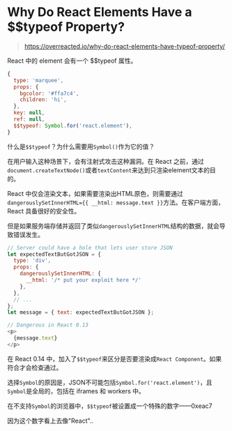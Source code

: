 # Why Do React Elements Have a $$typeof Property?

> https://overreacted.io/why-do-react-elements-have-typeof-property/

React 中的 element 会有一个 $$typeof 属性。

```javascript
{
  type: 'marquee',
  props: {
    bgcolor: '#ffa7c4',
    children: 'hi',
  },
  key: null,
  ref: null,
  $$typeof: Symbol.for('react.element'),
}
```

什么是`$$typeof`？为什么需要用`Symbol()`作为它的值？

在用户输入这种场景下，会有注射式攻击这种漏洞。在 React 之前，通过`document.createTextNode()`或者`textContent`来达到只渲染element文本的目的。

React 中仅会渲染文本，如果需要渲染出HTML原色，则需要通过`dangerouslySetInnerHTML={{ __html: message.text }}`方法。在客户端方面，React 具备很好的安全性。

但是如果服务端存储并返回了类似`dangerouslySetInnerHTML`结构的数据，就会导致错误发生。

```javascript 
// Server could have a hole that lets user store JSON
let expectedTextButGotJSON = {
  type: 'div',
  props: {
    dangerouslySetInnerHTML: {
      __html: '/* put your exploit here */'
    },
  },
  // ...
};
let message = { text: expectedTextButGotJSON };

// Dangerous in React 0.13
<p>
  {message.text}
</p>
```

在 React 0.14 中，加入了`$$typeof`来区分是否要渲染成`React Component`。如果符合才会检查通过。

选择`Symbol`的原因是，JSON不可能包括`Symbol.for('react.element')`，且`Symbol`是全局的，包括在 iframes 和 workers 中。

在不支持`Symbol`的浏览器中，`$$typeof`被设置成一个特殊的数字——0xeac7

因为这个数字看上去像"React"..